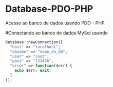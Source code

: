 # Database-PDO-PHP
Acesso ao banco de dados usando PDO - PHP.

#Conectando ao banco de dados MySql usando
```PHP
Database::newConnection([
  "host" => "localhost",
  "dbname" => "nome_do_db",
  "user" => "root",
  "pass" => "123456",
  "error" => function($err) {
    echo $err; exit;
  }
]);
```
